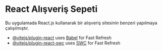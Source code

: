 # React Alışveriş Sepeti

Bu uygulamada React.js kullanarak bir alışveriş sitesinin benzeri yapılmaya çalışılmıştır.


- [@vitejs/plugin-react](https://github.com/vitejs/vite-plugin-react/blob/main/packages/plugin-react/README.md) uses [Babel](https://babeljs.io/) for Fast Refresh
- [@vitejs/plugin-react-swc](https://github.com/vitejs/vite-plugin-react-swc) uses [SWC](https://swc.rs/) for Fast Refresh
